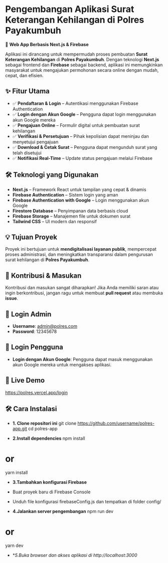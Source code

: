 # Pengembangan Aplikasi Surat Keterangan Kehilangan di Polres Payakumbuh
🚀 **Web App Berbasis Next.js & Firebase**

Aplikasi ini dirancang untuk mempermudah proses pembuatan **Surat Keterangan Kehilangan** di **Polres Payakumbuh**. Dengan teknologi **Next.js** sebagai frontend dan **Firebase** sebagai backend, aplikasi ini memungkinkan masyarakat untuk mengajukan permohonan secara online dengan mudah, cepat, dan efisien.

## ✨ Fitur Utama
- ✅ **Pendaftaran & Login** – Autentikasi menggunakan Firebase Authentication
- ✅ **Login dengan Akun Google** – Pengguna dapat login menggunakan akun Google mereka
- ✅ **Pengajuan Online** – Formulir digital untuk pembuatan surat kehilangan
- ✅ **Verifikasi & Persetujuan** – Pihak kepolisian dapat meninjau dan menyetujui pengajuan
- ✅ **Download & Cetak Surat** – Pengguna dapat mengunduh surat yang telah disetujui
- ✅ **Notifikasi Real-Time** – Update status pengajuan melalui Firebase

## 🛠️ Teknologi yang Digunakan
- **Next.js** – Framework React untuk tampilan yang cepat & dinamis
- **Firebase Authentication** – Sistem login yang aman
- **Firebase Authentication with Google** – Login menggunakan akun Google
- **Firestore Database** – Penyimpanan data berbasis cloud
- **Firebase Storage** – Manajemen file untuk dokumen surat
- **Tailwind CSS** – UI modern dan responsif

## 💡 Tujuan Proyek
Proyek ini bertujuan untuk **mendigitalisasi layanan publik**, mempercepat proses administrasi, dan meningkatkan transparansi dalam pengurusan surat kehilangan di **Polres Payakumbuh**.

## 📌 Kontribusi & Masukan
Kontribusi dan masukan sangat diharapkan! Jika Anda memiliki saran atau ingin berkontribusi, jangan ragu untuk membuat **pull request** atau membuka **issue**.

## 🔑 Login Admin
- **Username**: admin@polres.com  
- **Password**: 12345678

## 🔑 Login Pengguna
- **Login dengan Akun Google**: Pengguna dapat masuk menggunakan akun Google mereka untuk mengakses aplikasi.

## 🔗 Live Demo 
https://polres.vercel.app/login

## 🛠 Cara Instalasi

- **1. Clone repositori ini**
git clone https://github.com/username/polres-app.git
cd polres-app

- **2.Install dependencies**
npm install
# or
yarn install

- **3.Tambahkan konfigurasi Firebase**
- Buat proyek baru di Firebase Console
- Unduh file konfigurasi firebaseConfig.js dan tempatkan di folder config/

- **4.Jalankan server pengembangan**
npm run dev
# or
yarn dev

- **5.Buka browser dan akses aplikasi di http://localhost:3000*



